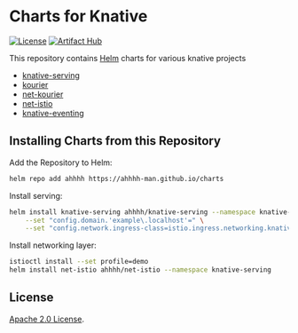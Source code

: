 # Charts for Knative

[![License](https://img.shields.io/badge/License-Apache%202.0-blue.svg)](https://opensource.org/licenses/Apache-2.0)
[![Artifact Hub](https://img.shields.io/endpoint?url=https://artifacthub.io/badge/repository/ahhhh)](https://artifacthub.io/packages/search?repo=ahhhh)

This repository contains [Helm](https://helm.sh) charts for various knative projects

* [knative-serving](https://github.com/Ahhhh-man/charts/tree/main/charts/knative-serving)
* [kourier](https://github.com/Ahhhh-man/charts/tree/main/charts/kourier)
* [net-kourier](https://github.com/Ahhhh-man/charts/tree/main/charts/net-kourier)
* [net-istio](https://github.com/Ahhhh-man/charts/tree/main/charts/net-istio)
* [knative-eventing](https://github.com/Ahhhh-man/charts/tree/main/charts/knative-eventing/)

## Installing Charts from this Repository

Add the Repository to Helm:

```sh
helm repo add ahhhh https://ahhhh-man.github.io/charts
```

Install serving:

```sh
helm install knative-serving ahhhh/knative-serving --namespace knative-serving --create-namespace \
    --set "config.domain.'example\.localhost'=" \
    --set "config.network.ingress-class=istio.ingress.networking.knative.dev"
```

Install networking layer:

```sh
istioctl install --set profile=demo
helm install net-istio ahhhh/net-istio --namespace knative-serving
```

## License
[Apache 2.0 License](https://github.com/Ahhhh-man/charts/blob/main/LICENSE).

